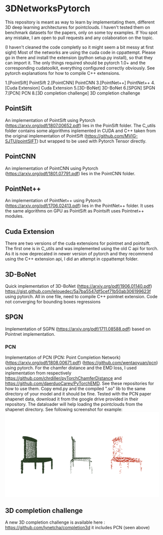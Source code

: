 # 3DNetworksPytorch




This repository is meant as way to learn by implementating them, different 3D deep learning architectures for pointclouds. I haven't tested them on benchmark datasets for the papers, only on some toy examples. If You spot any mistake, I am open to pull requests and any colaboration on the topic.

(I haven't cleaned the code completly so it might seem a bit messy at first sight)
Most of the networks are using the cuda code in cppattempt. Please go in there and install the extension (python setup.py install), so that they can import it.
The only things required should be pytorch 1.0+ and the corresponding cudatoolkit, everything configured correctly obviously. See pytorch explanations for how to compile C++ extensions.

1.[PointSift] PointSift
2.[PointCNN] PointCNN
3.[PointNet++] PointNet++
4.[Cuda Extension] Cuda Extension
5.[3D-BoNet] 3D-BoNet
6.[SPGN] SPGN
7.[PCN] PCN
8.[3D completion challenge] 3D completion challenge




## PointSift
An implementation of PointSift using Pytorch (https://arxiv.org/pdf/1807.00652.pdf) lies in the PoinSift folder.
The C_utils folder contains some algorithms inplemented in CUDA and C++ taken from the original implementation of PointSift (https://github.com/MVIG-SJTU/pointSIFT) but wrapped to be used with Pytorch Tensor directly.

## PointCNN
An implementation of PointCNN using Pytorch (https://arxiv.org/pdf/1801.07791.pdf) lies in the PointCNN folder.

## PointNet++
An implementation of PointNet++ using Pytorch (https://arxiv.org/pdf/1706.02413.pdf) lies in the PointNet++ folder.
It uses the same algorithms on GPU as PointSift as Pointsift uses Pointnet++ modules.


## Cuda Extension
There are two versions of the cuda extensions for pointnet and pointsift. The first one is in C_utils and was implemented using the old C api for torch. As it is now deprecated in newer version of pytorch and they recommend using the C++ extension api, I did an attempt in cppattempt folder.

## 3D-BoNet

Quick implementation of 3D-BoNet (https://arxiv.org/pdf/1906.01140.pdf) https://gist.github.com/lelouedec/5a7ba5547df5cef71b50ab306199623f using pytorch. All in one file, need to compile C++ pointnet extension. Code not converging for bounding boxes regressions

## SPGN

Implementation of SGPN (https://arxiv.org/pdf/1711.08588.pdf) based on Pointnet implementation.


### PCN
Implementation of PCN (PCN: Point Completion Network) (https://arxiv.org/pdf/1808.00671.pdf) (https://github.com/wentaoyuan/pcn) using pytorch. For the chamfer distance and the EMD loss, I used inplementation from respectively https://github.com/chrdiller/pyTorchChamferDistance and https://github.com/daerduoCarey/PyTorchEMD. See these repositories for how to use them. Copy emd.py and the compiled ".so" lib to the same directory of your model and it should be fine. 
Tested with the PCN paper shapenet data, download it from the google drive provided in their repository. The dataloader will help loading the pointclouds from the shapenet directory. See following screenshot for example: 
![Example for pcn](./PCN/example.png)


## 3D completion challenge
A new 3D completion challenge is available here : https://github.com/lynetcha/completion3d it includes PCN (seen above)
